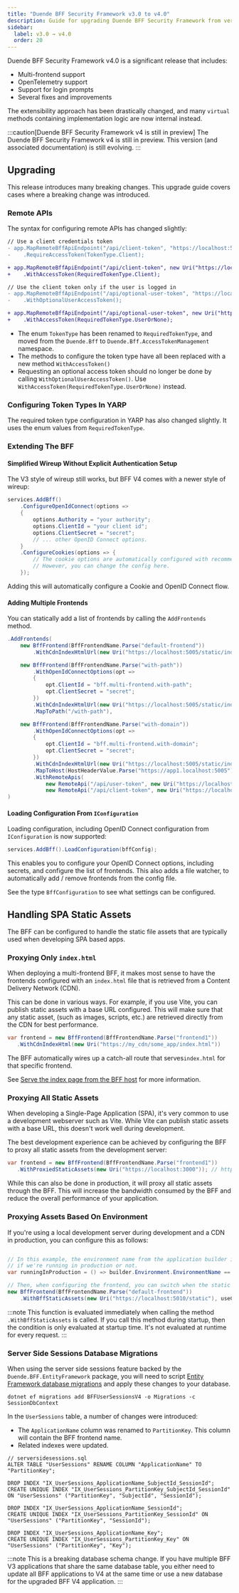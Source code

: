 ```yaml
---
title: "Duende BFF Security Framework v3.0 to v4.0"
description: Guide for upgrading Duende BFF Security Framework from version 3.x to version 4.0, including migration steps for custom implementations and breaking changes.
sidebar:
  label: v3.0 → v4.0
  order: 20
---
```


Duende BFF Security Framework v4.0 is a significant release that includes:

* Multi-frontend support
* OpenTelemetry support
* Support for login prompts
* Several fixes and improvements

The extensibility approach has been drastically changed, and many `virtual` methods containing implementation logic are now internal instead.

:::caution[Duende BFF Security Framework v4 is still in preview]
The Duende BFF Security Framework v4 is still in preview. This version (and associated documentation) is still evolving.
:::

## Upgrading

This release introduces many breaking changes. This upgrade guide covers cases where a breaking change was introduced.

### Remote APIs

The syntax for configuring remote APIs has changed slightly:

```diff lang="csharp" title="Program.cs"
// Use a client credentials token
- app.MapRemoteBffApiEndpoint("/api/client-token", "https://localhost:5010")
-    .RequireAccessToken(TokenType.Client);

+ app.MapRemoteBffApiEndpoint("/api/client-token", new Uri("https://localhost:5010"))
+    .WithAccessToken(RequiredTokenType.Client);      

// Use the client token only if the user is logged in
- app.MapRemoteBffApiEndpoint("/api/optional-user-token", "https://localhost:5010")
-    .WithOptionalUserAccessToken();

+ app.MapRemoteBffApiEndpoint("/api/optional-user-token", new Uri("https://localhost:5010"))
+    .WithAccessToken(RequiredTokenType.UserOrNone);            
```

* The enum `TokenType` has been renamed to `RequiredTokenType`, and moved from the `Duende.Bff` to `Duende.Bff.AccessTokenManagement` namespace.
* The methods to configure the token type have all been replaced with a new method `WithAccessToken()`
* Requesting an optional access token should no longer be done by calling `WithOptionalUserAccessToken()`. Use `WithAccessToken(RequiredTokenType.UserOrNone)` instead.

### Configuring Token Types In YARP

The required token type configuration in YARP has also changed slightly. It uses the enum values from `RequiredTokenType`.

### Extending The BFF

#### Simplified Wireup Without Explicit Authentication Setup

The V3 style of wireup still works, but BFF V4 comes with a newer style of wireup:

```csharp
services.AddBff()
    .ConfigureOpenIdConnect(options =>
    {
        options.Authority = "your authority";
        options.ClientId = "your client id";
        options.ClientSecret = "secret";
        // ... other OpenID Connect options. 
    }
    .ConfigureCookies(options => {
        // The cookie options are automatically configured with recommended practices.
        // However, you can change the config here. 
    });
```

Adding this will automatically configure a Cookie and OpenID Connect flow.

#### Adding Multiple Frontends

You can statically add a list of frontends by calling the `AddFrontends` method.

```csharp
.AddFrontends(
    new BffFrontend(BffFrontendName.Parse("default-frontend"))
        .WithCdnIndexHtmlUrl(new Uri("https://localhost:5005/static/index.html")),

    new BffFrontend(BffFrontendName.Parse("with-path"))
        .WithOpenIdConnectOptions(opt =>
        {
            opt.ClientId = "bff.multi-frontend.with-path";
            opt.ClientSecret = "secret";
        })
        .WithCdnIndexHtmlUrl(new Uri("https://localhost:5005/static/index.html"))
        .MapToPath("/with-path"),

    new BffFrontend(BffFrontendName.Parse("with-domain"))
        .WithOpenIdConnectOptions(opt =>
        {
            opt.ClientId = "bff.multi-frontend.with-domain";
            opt.ClientSecret = "secret";
        })
        .WithCdnIndexHtmlUrl(new Uri("https://localhost:5005/static/index.html"))
        .MapToHost(HostHeaderValue.Parse("https://app1.localhost:5005"))
        .WithRemoteApis(
            new RemoteApi("/api/user-token", new Uri("https://localhost:5010")),
            new RemoteApi("/api/client-token", new Uri("https://localhost:5010"))
)
```

#### Loading Configuration From `IConfiguration`

Loading configuration, including OpenID Connect configuration from `IConfiguration` is now supported:

```csharp
services.AddBff().LoadConfiguration(bffConfig);
```

This enables you to configure your OpenID Connect options, including secrets, and configure the list of frontends. This also adds a file watcher, to automatically add / remove frontends from the config file.

See the type `BffConfiguration` to see what settings can be configured.

## Handling SPA Static Assets

The BFF can be configured to handle the static file assets that are typically used when developing SPA based apps. 

### Proxying Only `index.html`

When deploying a multi-frontend BFF, it makes most sense to have the frontends configured with an `index.html` file that is retrieved from a Content Delivery Network (CDN). 

This can be done in various ways. For example, if you use Vite, you can publish static assets with a base URL configured. This will make sure that any static asset, (such as images, scripts, etc.) are retrieved directly from the CDN for best performance. 

```csharp
var frontend = new BffFrontend(BffFrontendName.Parse("frontend1"))
   .WithCdnIndexHtml(new Uri("https://my_cdn/some_app/index.html"))
```

The BFF automatically wires up a catch-all route that serves`index.html` for that specific frontend. 

See [Serve the index page from the BFF host](/bff/architecture/ui-hosting.md#serve-the-index-page-from-the-bff-host) for more information. 

### Proxying All Static Assets 

When developing a Single-Page Application (SPA), it's very common to use a development webserver such as Vite. While Vite can publish static assets with a base URL, this doesn't work well during development.

The best development experience can be achieved by configuring the BFF to proxy all static assets from the development server:


```csharp
var frontend = new BffFrontend(BffFrontendName.Parse("frontend1"))
   .WithProxiedStaticAssets(new Uri("https://localhost:3000")); // https://localhost:3000 would be the URL of your development web server.
```

While this can also be done in production, it will proxy all static assets through the BFF. This will increase the bandwidth consumed by the BFF and reduce the overall performance of your application. 

### Proxying Assets Based On Environment

If you're using a local development server during development and a CDN in production, you can configure this as follows:

``` csharp

// In this example, the environment name from the application builder is used to determine
// if we're running in production or not. 
var runningInProduction = () => builder.Environment.EnvironmentName == Environments.Production;

// Then, when configuring the frontend, you can switch when the static assets will be proxied. 
new BffFrontend(BffFrontendName.Parse("default-frontend"))
    .WithBffStaticAssets(new Uri("https://localhost:5010/static"), useCdnWhen: runningInProduction);

```

:::note
This function is evaluated immediately when calling the method `.WithBffStaticAssets` is called. If you call this method during startup,
then the condition is only evaluated at startup time. It's not evaluated at runtime for every request. 
:::



### Server Side Sessions Database Migrations

When using the server side sessions feature backed by the `Duende.BFF.EntityFramework` package, you will need to script [Entity Framework database migrations](/bff/fundamentals/session/server-side-sessions.mdx#entity-framework-migrations) and apply these changes to your database. 

```shell
dotnet ef migrations add BFFUserSessionsV4 -o Migrations -c SessionDbContext
```

In the `UserSessions` table, a number of changes were introduced:
* The `ApplicationName` column was renamed to `PartitionKey`. This column will contain the BFF frontend name.
* Related indexes were updated.

```sqlite
// serversidesessions.sql
ALTER TABLE "UserSessions" RENAME COLUMN "ApplicationName" TO "PartitionKey";

DROP INDEX "IX_UserSessions_ApplicationName_SubjectId_SessionId";
CREATE UNIQUE INDEX "IX_UserSessions_PartitionKey_SubjectId_SessionId" ON "UserSessions" ("PartitionKey", "SubjectId", "SessionId");

DROP INDEX "IX_UserSessions_ApplicationName_SessionId";
CREATE UNIQUE INDEX "IX_UserSessions_PartitionKey_SessionId" ON "UserSessions" ("PartitionKey", "SessionId");

DROP INDEX "IX_UserSessions_ApplicationName_Key";
CREATE UNIQUE INDEX "IX_UserSessions_PartitionKey_Key" ON "UserSessions" ("PartitionKey", "Key");
```

:::note
This is a breaking database schema change. If you have multiple BFF V3 applications that share the same database table,
you either need to update all BFF applications to V4 at the same time or use a new database for the upgraded BFF V4 application.
:::

